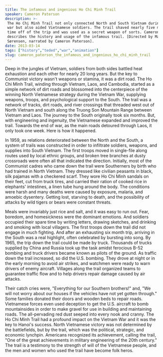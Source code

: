 ```yaml
---
title: The infamous and ingenious Ho Chi Minh Trail
speaker: Cameron Paterson
description: >-
 The Ho Chi Minh Trail not only connected North and South Vietnam during a brutal
 war but also aided Vietnamese soldiers. The trail shaved nearly five months of
 time off of the trip and was used as a secret weapon of sorts. Cameron Paterson
 describes the history and usage of the infamous trail. [Directed by Maxwell
 Sørensen, narrated by Cameron Paterson].
date: 2013-03-14
tags: ["history","teded","war","animation"]
slug: cameron_paterson_the_infamous_and_ingenious_ho_chi_minh_trail
---
```


Deep in the jungles of Vietnam, soldiers from both sides battled heat exhaustion and each
other for nearly 20 long years. But the key to Communist victory wasn't weapons or
stamina, it was a dirt road. The Ho Chi Minh Trail, winding through Vietnam, Laos, and
Cambodia, started as a simple network of dirt roads and blossomed into the centerpiece of
the winning North Vietnamese strategy during the Vietnam War, supplying weapons, troops,
and psychological support to the South. The trail was a network of tracks, dirt roads, and
river crossings that threaded west out of North Vietnam and south along the Truong Son
Mountain Range between Vietnam and Laos. The journey to the South originally took six
months. But, with engineering and ingenuity, the Vietnamese expanded and improved the
trail. Towards the end of war, as the main roads detoured through Laos, it only took one
week. Here is how it happened.

In 1959, as relations deteriorated between the North and the South, a system of trails was
constructed in order to infiltrate soldiers, weapons, and supplies into South Vietnam. The
first troops moved in single-file along routes used by local ethnic groups, and broken
tree branches at dusty crossroads were often all that indicated the direction. Initially,
most of the Communist cadres who came down the trail were Southerners by birth who had
trained in North Vietnam. They dressed like civilian peasants in black, silk pajamas with
a checkered scarf. They wore Ho Chi Minh sandals on their feet, cut from truck tires, and
carried their ration of cooked rice in elephants' intestines, a linen tube hung around the
body. The conditions were harsh and many deaths were caused by exposure, malaria, and
amoebic dysentery. Getting lost, starving to death, and the possibility of attacks by wild
tigers or bears were constant threats.

Meals were invariably just rice and salt, and it was easy to run out. Fear, boredom, and
homesickness were the dominant emotions. And soldiers occupied their spare time by writing
letters, drawing sketches, and drinking and smoking with local villagers. The first troops
down the trail did not engage in much fighting. And after an exhausting six month trip,
arriving in the South was a real highlight, often celebrated by bursting into song. By
1965, the trip down the trail could be made by truck. Thousands of trucks supplied by
China and Russia took up the task amidst ferocious B-52 bombing and truck drivers became
known as pilots of the ground. As traffic down the trail increased, so did the U.S.
bombing. They drove at night or in the early morning to avoid air strikes, and watchmen
were ready to warn drivers of enemy aircraft. Villages along the trail organized teams to
guarantee traffic flow and to help drivers repair damage caused by air
attacks.

Their catch cries were, "Everything for our Southern brothers!" and, "We will not worry
about our houses if the vehicles have not yet gotten through." Some families donated their
doors and wooden beds to repair roads. Vietnamese forces even used deception to get the
U.S. aircraft to bomb mountainsides in order to make gravel for use in building and
maintaining roads. The all-pervading red dust seeped into every nook and cranny. The Ho
Chi Minh Trail had a profound impact on the Vietnam War and it was the key to Hanoi's
success. North Vietnamese victory was not determined by the battlefields, but by the
trail, which was the political, strategic, and economic lynchpin. Americans recognized its
achievement, calling the trail, "One of the great achievements in military engineering of
the 20th century." The trail is a testimony to the strength of will of the Vietnamese
people, and the men and women who used the trail have become folk heros.

<!--
ad_duration=0
event="TED-Ed"
external_start_time=0
intro_duration=0
is_subtitle_required="False"
is_talk_featured="False"
language="en"
language_swap="False"
native_language="en"
number_of_related_talks=6
number_of_speakers=1
number_of_subtitled_videos=0
number_of_tags=4
number_of_talk_download_languages=18
number_of_talk_more_resources=0
number_of_talk_recommendations=0
number_of_talks_take_actions=0
post_ad_duration=0
published_timestamp="2019-01-28 20:39:33"
recording_date="2013-03-14"
speaker_is_published=0
speaker_name="Cameron Paterson"
talk_name="The infamous and ingenious Ho Chi Minh Trail"
talks_tags=["history","teded","war","animation"]
url_photo_talk="https://s3.amazonaws.com/talkstar-photos/uploads/ee4825a5-3795-4bb5-a0b4-a7a2b126c042/129_hochiminh.jpg"
url_webpage="https://www.ted.com/talks/cameron_paterson_the_infamous_and_ingenious_ho_chi_minh_trail"
video_type_name="TED-Ed Original"
-->